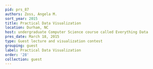 ```yaml
---
pid: prs_87
authors: Zoss, Angela M.
sort_year: 2015
title: Practical Data Visualization
location: Durham, NC
host: undergraduate Computer Science course called Everything Data
pres_date: March 18, 2015
type: Guest lecture and visualization contest
grouping: guest
label: Practical Data Visualization
order: '28'
collection: guest
---
```

